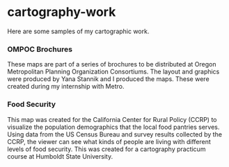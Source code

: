 # cartography-work

Here are some samples of my cartographic work. 

### OMPOC Brochures

These maps are part of a series of brochures to be distributed at Oregon Metropolitan Planning Organization Consortiums. The layout and graphics were produced by Yana Stannik and I produced the maps. These were created during my internship with Metro.

### Food Security

This map was created for the California Center for Rural Policy (CCRP) to visualize the population demographics that the local food pantries serves. Using data from the US Census Bureau and survey results collected by the CCRP, the viewer can see what kinds of people are living with different levels of food security. This was created for a cartography practicum course at Humboldt State University.  
